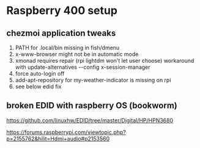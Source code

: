 # Raspberry 400 setup

## chezmoi application tweaks

1. PATH for .local/bin missing in fish/dmenu
1. x-www-browser might not be in automatic mode
1. xmonad requires repair (rpi lightdm won't let user choose)
workaround with update-alternatives --config x-session-manager
1. force auto-login off
1. add-apt-repository for my-weather-indicator is missing on rpi
1. see below edid fix

## broken EDID with raspberry OS (bookworm)

<https://github.com/linuxhw/EDID/tree/master/Digital/HP/HPN3680>

<https://forums.raspberrypi.com/viewtopic.php?p=2155762&hilit=Hdmi+audio#p2153560>
